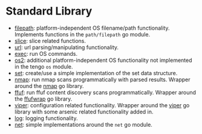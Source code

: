 # Standard Library

- [filepath](filepath.md): platform-independent OS filename/path functionality. Implements functions in the `path/filepath` go module.
- [slice](slice.md): slice related functions.
- [url](url.md): url parsing/manipulating functionality.
- [exec](exec.md): run OS commands.
- [os2](os2.md): additional platform-independent OS functionality not implemented in the tengo `os` module. 
- [set](set.md): create/use a simple implementation of the set data structure.
- [nmap](nmap.md): run nmap scans programmatically with parsed results. Wrapper around the [nmap](https://github.com/analog-substance/nmap) go library.
- [ffuf](ffuf.md): run ffuf content discovery scans programmatically. Wrapper around the [ffufwrap](https://github.com/analog-substance/ffufwrap) go library. 
- [viper](viper.md): configuration related functionality. Wrapper around the [viper](https://github.com/spf13/viper) go library with some arsenic related functionality added in.
- [log](log.md): logging functionality.
- [net](net.md): simple implementations around the `net` go module.
